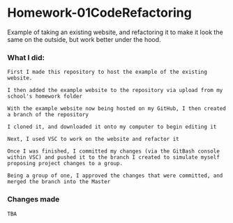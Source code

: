 # Homework-01CodeRefactoring
Example of taking an existing website, and refactoring it to make it look the same on the outside, but work better under the hood.

### What I did: 

	First I made this repository to host the example of the existing website.
	
	I then added the example website to the repository via upload from my school's homework folder
	
	With the example website now being hosted on my GitHub, I then created a branch of the repository
	
	I cloned it, and downloaded it onto my computer to begin editing it
	
	Next, I used VSC to work on the website and refactor it
	
	Once I was finished, I committed my changes (via the GitBash console within VSC) and pushed it to the branch I created to simulate myself proposing project changes to a group. 
	
	Being a group of one, I approved the changes that were committed, and merged the branch into the Master
	
	
### Changes made
	
	TBA
